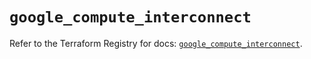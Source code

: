 # `google_compute_interconnect`

Refer to the Terraform Registry for docs: [`google_compute_interconnect`](https://registry.terraform.io/providers/hashicorp/google/6.2.0/docs/resources/compute_interconnect).
